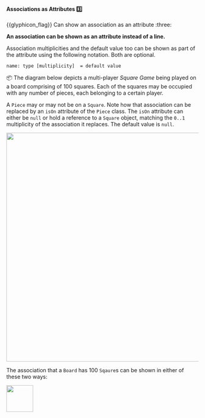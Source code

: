 <div id="title">

#### Associations as Attributes :three:

</div>
<span id="outcomes">{{glyphicon_flag}} Can show an association as an attribute :three:</span>

<div id="body">

**An association can be shown as an attribute instead of a line.** 

Association multiplicities and the default value too can be shown as part of the attribute using the following notation. Both are optional. 

`name: type [multiplicity]  = default value`

<tip-box>

:package: The diagram below depicts a multi-player _Square Game_ being played on a board comprising of 100 squares. Each of the squares may be occupied with any number of pieces, each belonging to a certain player. 

A `Piece` may or may not be on a `Square`.  Note how that association can be replaced by an `isOn` attribute of the `Piece` class. The `isOn` attribute can either be `null` or hold a reference to a `Square` object, matching the `0..1` multiplicity of the association it replaces. The default value is `null`.

<img src="{{baseUrl}}/uml/classDiagrams/associationsAsAttributes/what/images/squareMultiplicity.png" width="600" />
<p/>

The association that a `Board` has 100 `Sqaure`s can be shown in either of these two ways: 

<img src="{{baseUrl}}/uml/classDiagrams/associationsAsAttributes/what/images/board.png" height="70" />
<p/>

</tip-box>

</div>

<div id="extras">
</div>